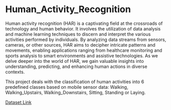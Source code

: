 # Human_Activity_Recognition

Human activity recognition (HAR) is a captivating field at the crossroads of technology and human behavior. It involves the utilization of data analysis and machine learning techniques to discern and interpret the various activities performed by individuals. By analyzing data streams from sensors, cameras, or other sources, HAR aims to decipher intricate patterns and movements, enabling applications ranging from healthcare monitoring and sports analysis to smart environments and assistive technologies. As we delve deeper into the world of HAR, we gain valuable insights into understanding, predicting, and enhancing human actions in diverse contexts.

This project deals with the classification of human activities into 6 predefined classes based on mobile sensor data: Walking, Walking_Upstairs, Walking_Downstairs, Sitting, Standing or Laying.

[Dataset Link](https://drive.google.com/drive/folders/1bsfeW2TiBNPfqzFxFEJeuE6y48LBxLcn?usp=drive_link) 





